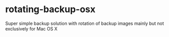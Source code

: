 # rotating-backup-osx
Super simple backup solution with rotation of backup images mainly but not exclusively for Mac OS X
